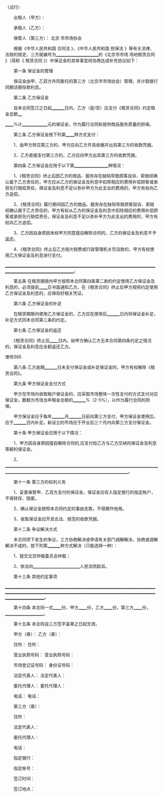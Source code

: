 
 （试行）



　　出租人（甲方）：

　　承租人（乙方）：

　　保管人（第三方）：
北京
市市场协会



　　根据《中华人民共和国
合同法
》、《中华人民共和国
担保法
》等有关法律、法规的规定，三方就编号为▁▁▁▁▁▁▁▁▁▁的《北京市市场
场地租赁合同
》（简称《
租赁合同
》）中保证金的具体事宜经协商达成补充协议如下：



　　第一条 保证金的管理



　　保证金由甲、乙双方共同委托的第三方（北京市市场协会）管理，并计取银行同期活期存款利息。



　　第二条 乙方保证金



　　自本合同签订之日起▁▁▁日内，乙方（是/否）应支付《租赁合同》约定租金总额▁

▁▁%计▁▁▁▁▁▁元的保证金，作为履行合同和提供商品服务质量的担保。



　　第三条 乙方保证金按下列第▁▁种方式支付：



　　1、由甲方转交第三方的，甲方应向乙方开具收据并出具第三方的收款凭据。



　　2、乙方直接支付第三方的，乙方应向甲方出具第三方的收款凭据。



　　第四条 乙方保证金应用于以下第▁▁▁▁▁▁▁▁种情况：



　　1、《租赁合同》终止后因乙方的商品、服务存在缺陷导致顾客投诉、索赔经确认属于乙方责任的，甲方应从乙方的保证金及利息中扣除相应的费用补偿顾客或承担先行赔偿责任，保证金及利息不足以弥补甲方为此支出的费用的，甲方有权向乙方追偿。



　　2、《租赁合同》履行期间因乙方的商品、服务存在缺陷导致顾客投诉、索赔经确认属于乙方责任的，甲方有权从乙方的保证金及利息中扣除相应的费用补偿顾客或承担先行赔偿责任，保证金及利息不足以弥补甲方为此支出的费用的，甲方有权向乙方追偿。



　　3、乙方因自身原因未经甲方同意擅自解除合同的，乙方的保证金及利息不予返还。



　　4、《租赁合同》终止后乙方拖欠税费或行政管理机关罚没款的，甲方有权使用乙方保证金及利息进行支付。

▁▁▁▁▁▁▁▁▁▁▁▁▁▁▁▁▁▁▁▁▁▁▁▁▁▁▁▁▁▁▁▁▁▁▁▁▁▁▁▁▁▁▁▁▁▁▁▁▁▁▁▁▁▁▁▁▁▁▁▁▁▁▁▁▁▁▁。



　　第五条 在租赁期限内甲方按照本合同第四条第二款的约定使用乙方保证金及利息的，必须提前▁▁日书面通知乙方。在《租赁合同》终止后甲方按照约定使用乙方保证金及利息的，应保存好相关凭证。



　　第六条 乙方保证金的补足



　　在租赁期限内使用乙方保证金的，乙方应在使用后▁▁▁日内将保证金补足，补足方式同本合同第三条的约定。



　　第七条 乙方保证金的返还



　　《租赁合同》终止后▁▁日内，如甲方确认乙方无本合同第四条约定之情况的，保证金及利息应全额返还乙方。







 
律师365






　　第八条 乙方逾期▁▁▁日未支付保证金或补足保证金的，甲方有权解除《租赁合同》。







　　第九条 甲方保证金支付方式







　　甲方在市场内收取租户保证金的，应采取市场整体一次性支付的方式支付对应保证金，数额为市场当年租金总额的▁▁▁%（2-5%），以作为履行合同的担保。







　　甲方保证金应于每年▁▁▁月▁▁▁日前向第三方支付，甲方保证金使用后，应于▁▁▁日内补足。新设立的市场应于开业后三个月内向第三方支付保证金。







　　第十条 甲方保证金应用于以下情况：







　　1、甲方因自身原因擅自解除合同的,应支付给乙方与乙方交纳的保证金及利息等额的保证金。







　　2、▁▁▁▁▁▁▁▁▁▁▁▁▁▁▁▁▁▁▁▁▁▁▁▁▁▁▁▁▁▁▁▁▁▁▁▁▁▁▁▁▁▁▁▁▁▁▁▁▁▁▁▁▁▁▁▁▁▁▁▁▁▁▁▁▁。







　　第十一条 第三方的权利义务







　　1、妥善保管甲、乙双方支付的保证金，保证金应存入指定银行的指定帐户，不得转存、隐匿。







　　2、确认保证金按照本合同约定的事由支取，不得挪作他用。







　　3、收取保证金应开具合法、规范的收款凭据。







　　第十二条 争议解决方式







　　本合同项下发生的争议，三方协商解决或申请有关部门调解解决，协商或调解解决不成的，按下列第▁▁▁种方式解决（只能选择一种）：







　　1、提交北京仲裁委员会仲裁；







　　2、依法向▁▁▁▁▁▁▁▁▁▁▁人民法院起诉。







　　第十三条 其他约定事项



▁▁▁▁▁▁▁▁▁▁▁▁▁▁▁▁▁▁▁▁▁▁▁▁▁▁▁▁▁▁▁▁▁▁▁▁▁▁▁▁▁▁▁▁▁▁▁▁▁▁▁▁▁▁▁▁▁▁▁▁▁▁▁▁▁▁▁▁▁▁▁▁▁▁▁▁▁▁▁▁▁▁▁▁▁▁▁▁▁▁▁▁▁▁▁▁▁▁▁▁▁▁▁▁。







　　第十四条 本合同一式▁▁份，甲方▁▁份，乙方▁▁份，第三方▁▁份，▁▁▁▁▁▁▁▁▁。







　　第十五条 本合同自三方签字盖章之日起生效。







　　甲方（章）：                     乙方（章）：



　　住所：                           住所：



　　营业执照号码：                   营业执照号码：



　　市场登记证号码：                 身份证号码：



　　法定代表人：                     法定代表人：



　　委托代理人：                     委托代理人：



　　电话：                           电话：







　　第三方（章）：



　　住所：



　　法定代表人：



　　委托代理人：



　　电话：



　　指定银行：



　　指定帐号：



　　签订时间：



　　签订地点： 


 

 
 
 
 
 
  


  
 

  


  


  
 
 
 
 


